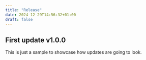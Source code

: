```yaml
---
title: "Release"
date: 2024-12-29T14:56:32+01:00
draft: false
---
```


## First update v1.0.0

This is just a sample to showcase how updates are going to look.
